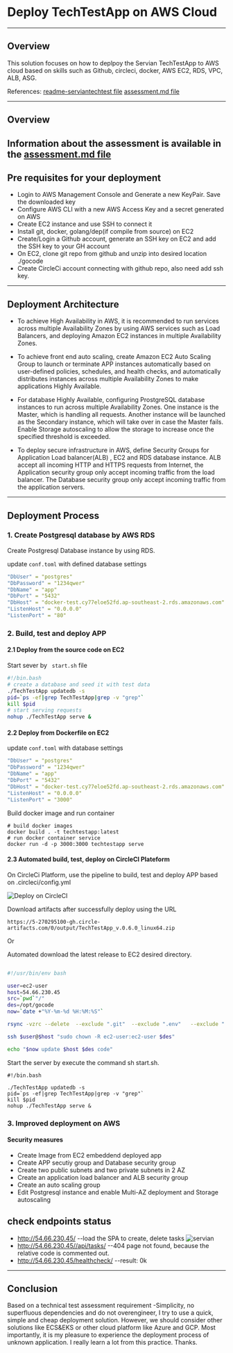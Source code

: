 
# Deploy TechTestApp on AWS Cloud
---
## Overview
This solution focuses on how to deplpoy the Servian TechTestApp to AWS cloud based on skills such as Github, circleci, docker, AWS EC2, RDS, VPC, ALB, ASG.

References: [readme-serviantechtest file](readme-serviantechtest.md)    [assessment.md file](ASSESSMENT.md)

---
## Overview
Information about the assessment is available in the [assessment.md file](ASSESSMENT.md)
---
## Pre requisites for your deployment


- Login to AWS Management Console and Generate a new KeyPair. Save the downloaded key
- Configure AWS CLI with a new AWS Access Key and a secret generated on AWS
- Create EC2 instance and use SSH to connect it
- Install git, docker, golang/dep(if compile from source) on EC2
- Create/Login a Github account, generate an SSH key on EC2 and add the SSH key to your GH account
- On EC2, clone git repo from github and unzip into desired location ./gocode
- Create CircleCi account connecting with github repo, also need add ssh key.
---
## Deployment Architecture

- To achieve High Availability in AWS, it is recommended to run services across multiple Availability Zones by using AWS services such as Load Balancers, and deploying Amazon EC2 instances in multiple Availability Zones.

- To achieve front end auto scaling, create Amazon EC2 Auto Scaling Group to launch or terminate APP instances automatically based on user-defined policies, schedules, and health checks, and automatically distributes instances across multiple Availability Zones to make applications Highly Available.

- For database Highly Available, configuring ProstgreSQL database instances to run across multiple Availability Zones. One instance is the Master, which is handling all requests. Another instance will be launched as the Secondary instance, which will take over in case the Master fails.  Enable Storage autoscaling to allow the storage to increase once the specified threshold is exceeded.

- To deploy secure infrastructure in AWS,  define Security Groups for  Application Load balancer(ALB) , EC2 and RDS database instance. ALB accept all incoming HTTP and HTTPS requests from Internet, the Application security group only accept incoming traffic from the load balancer. The Database security group only accept incoming traffic from the application servers.
  
  
---
## Deployment Process

### 1. Create Postgresql database by AWS RDS

Create Postgresql Database instance by using RDS.

update `conf.toml` with defined database settings

```yml
"DbUser" = "postgres"
"DbPassword" = "1234qwer"
"DbName" = "app"
"DbPort" = "5432"
"DbHost" = "docker-test.cy77eloe52fd.ap-southeast-2.rds.amazonaws.com"
"ListenHost" = "0.0.0.0"
"ListenPort" = "80"

```

### 2. Build, test and deploy APP

#### 2.1 Deploy from the source code on EC2


Start sever by ` start.sh` file

```bash
#!/bin.bash
# create a database and seed it with test data
./TechTestApp updatedb -s
pid=`ps -ef|grep TechTestApp|grep -v "grep"`
kill $pid
# start serving requests
nohup ./TechTestApp serve &

```
#### 2.2 Deploy from Dockerfile on EC2
update `conf.toml` with database settings

```yml
"DbUser" = "postgres"
"DbPassword" = "1234qwer"
"DbName" = "app"
"DbPort" = "5432"
"DbHost" = "docker-test.cy77eloe52fd.ap-southeast-2.rds.amazonaws.com"
"ListenHost" = "0.0.0.0"
"ListenPort" = "3000"

```

Build docker image and run container

```
# build docker images
docker build . -t techtestapp:latest 
# run docker container service
docker run -d -p 3000:3000 techtestapp serve
```
#### 2.3 Automated build, test, deploy on CircleCI Plateform
On CircleCi Platform, use the pipeline to build, test and deploy APP based on .circleci/config.yml

![Deploy on CircleCI](file:///C:\Users\Thinkpad\Desktop\CircleCI-Appdeploy.png)


Download artifacts after successfully deploy using the URL
```
https://5-270295100-gh.circle-artifacts.com/0/output/TechTestApp_v.0.6.0_linux64.zip
```
Or 

Automated download the latest release to EC2 desired directory.
``` bash 

#!/usr/bin/env bash

user=ec2-user
host=54.66.230.45
src=`pwd`"/"
des=/opt/gocode
now=`date +"%Y-%m-%d %H:%M:%S"`

rsync -vzrc --delete  --exclude ".git"  --exclude ".env"   --exclude ".circleci"   $src  $user@$host:$des

ssh $user@$host "sudo chown -R ec2-user:ec2-user $des"

echo "$now update $host $des code"

```

Start the server by execute the command sh start.sh.
```
#!/bin.bash

./TechTestApp updatedb -s
pid=`ps -ef|grep TechTestApp|grep -v "grep"`
kill $pid
nohup ./TechTestApp serve &
```
### 3. Improved deployment on AWS
#### Security measures

- Create Image from EC2 embeddend deployed app
- Create APP secutiy group and Database security group
- Create two public subnets and two private subnets in 2 AZ
- Create an application load balancer and ALB security group
- Create an auto scaling group
- Edit Postgresql instance and enable Multi-AZ deployment and Storage autoscaling


## check endpoints status

- http://54.66.230.45/   --load the SPA to create, delete tasks
![servian](file:///C:\Users\Thinkpad\Desktop\servian_start.png)
- http://54.66.230.45//api/tasks/ --404 page not found, because the relative code is commented out.
- http://54.66.230.45/healthcheck/ --result: 0k

---
## Conclusion
Based on a technical test assessment requirement -Simplicity, no superfluous dependencies and do not overengineer, I try to use a quick, simple and cheap deployment solution. However, we should consider other solutions like ECS&EKS or other cloud platform like Azure and GCP. Most importantly, it is my pleasure to experience the deployment process of unknown application. I really learn a lot from this practice. Thanks.






